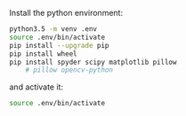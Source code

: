 Install the python environment:
```bash
python3.5 -m venv .env
source .env/bin/activate
pip install --upgrade pip
pip install wheel
pip install spyder scipy matplotlib pillow
    # pillow opencv-python
```
and activate it:
```bash
source .env/bin/activate
```
